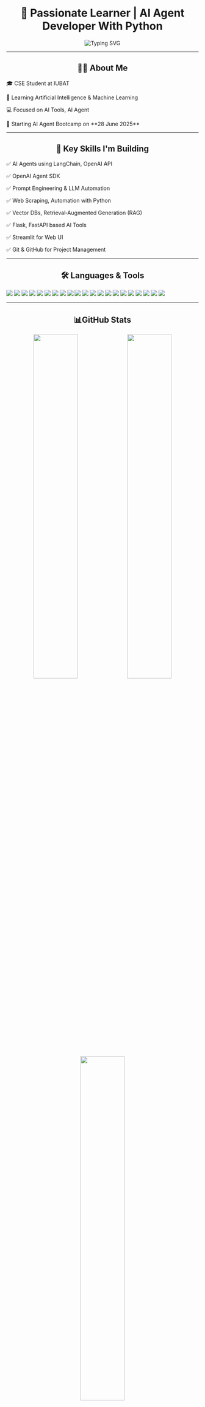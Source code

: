 <!-- README.md -->

<h1 align="center">🚀 Passionate Learner | AI Agent Developer With Python</h1>

<p align="center">
  <img src="https://readme-typing-svg.herokuapp.com?font=Fira+Code&size=22&duration=2000&pause=800&color=00FFAA&center=true&vCenter=true&width=500&lines=👋+Hello,+Welcome+to+my+GitHub+Profile!" alt="Typing SVG" />
</p>

---

<h2 align="center">👨‍💻 About Me</h2>

<p>🎓 CSE Student at IUBAT  </p>
<p>🤖 Learning Artificial Intelligence & Machine Learning  </p>
<p>💻 Focused on AI Tools, AI Agent </p>
<p>📅 Starting AI Agent Bootcamp on **28 June 2025**</p>

---
<h2 align="center">🚀 Key Skills I'm Building</h2>

<p>✅ AI Agents using LangChain, OpenAI API</p>
<p>✅ OpenAI Agent SDK</p>
<p>✅ Prompt Engineering & LLM Automation</p>
<p>✅ Web Scraping, Automation with Python</p>
<p>✅ Vector DBs, Retrieval‑Augmented Generation (RAG)</p>
<p>✅ Flask, FastAPI based AI Tools</p>
<p>✅ Streamlit for Web UI</p>
<p>✅ Git & GitHub for Project Management</p>

---
<h2 align="center">🛠️ Languages & Tools</h2>

<p align="left">
  <img src="https://img.shields.io/badge/Python-3776AB?style=for-the-badge&logo=python&logoColor=white" />
  <img src="https://img.shields.io/badge/OpenAI-412991?style=for-the-badge&logo=openai&logoColor=white" />
  <img src="https://img.shields.io/badge/LangChain-0C4A6E?style=for-the-badge&logo=chainlink&logoColor=white" />
  <img src="https://img.shields.io/badge/Zapier-FF4A00?style=for-the-badge&logo=zapier&logoColor=white" />
  <img src="https://img.shields.io/badge/Airflow-017CEE?style=for-the-badge&logo=apacheairflow&logoColor=white" />
  <img src="https://img.shields.io/badge/SQL-4479A1?style=for-the-badge&logo=mysql&logoColor=white" />
  <img src="https://img.shields.io/badge/NoSQL-8A4182?style=for-the-badge&logo=mongodb&logoColor=white" />
  <img src="https://img.shields.io/badge/Selenium-43B02A?style=for-the-badge&logo=selenium&logoColor=white" />
  <img src="https://img.shields.io/badge/API-FF6C37?style=for-the-badge&logo=postman&logoColor=white" />
  <img src="https://img.shields.io/badge/FastAPI-009688?style=for-the-badge&logo=fastapi&logoColor=white" />
  <img src="https://img.shields.io/badge/Flask-000000?style=for-the-badge&logo=flask&logoColor=white" />
  <img src="https://img.shields.io/badge/Azure-0078D4?style=for-the-badge&logo=microsoftazure&logoColor=white" />
  <img src="https://img.shields.io/badge/Google%20Cloud-4285F4?style=for-the-badge&logo=googlecloud&logoColor=white" />
  <img src="https://img.shields.io/badge/AWS-232F3E?style=for-the-badge&logo=amazonaws&logoColor=white" />
  <img src="https://img.shields.io/badge/BeautifulSoup-3F4E63?style=for-the-badge&logo=python&logoColor=white" />
  <img src="https://img.shields.io/badge/Python-3776AB?style=for-the-badge&logo=python&logoColor=white" />
  <img src="https://img.shields.io/badge/C-00599C?style=for-the-badge&logo=c&logoColor=white" />
  <img src="https://img.shields.io/badge/C++-004482?style=for-the-badge&logo=c%2B%2B&logoColor=white" />
  <img src="https://img.shields.io/badge/HTML5-E34F26?style=for-the-badge&logo=html5&logoColor=white" />
  <img src="https://img.shields.io/badge/CSS3-1572B6?style=for-the-badge&logo=css3&logoColor=white" />
  <img src="https://img.shields.io/badge/GitHub-181717?style=for-the-badge&logo=github&logoColor=white" />
</p>

---

<h2 align="center">📊GitHub Stats</h2>

<p align="center">
  <img src="https://github-readme-stats.vercel.app/api?username=Mehadii-Hassan&show_icons=true&theme=tokyonight&hide_border=true" width="48%" />
  <img src="https://github-readme-streak-stats.herokuapp.com?user=Mehadii-Hassan&theme=tokyonight&hide_border=true" width="48%" />
</p>

<p align="center">
  <img src="https://github-readme-stats.vercel.app/api/top-langs/?username=Mehadii-Hassan&layout=compact&theme=tokyonight&hide_border=true&langs_count=8" width="48%" />
</p>

---
<h2 align="center">📈Recent Activity</h2>
<p align="center"> <img src="https://github-readme-activity-graph.vercel.app/graph?username=Mehadii-Hassan&theme=github-compact&area=true&hide_border=true" alt="GitHub Activity Graph" /> </p>


---

<h2 align="center">📬Contact Me</h2>

📧 Email: [mehadi.cse01@gmail.com](mailto:mehadi.cse01@gmail.com)

---

<p align="center">
  <img src="https://quotes-github-readme.vercel.app/api?type=horizontal&theme=radical&quote=Every+bug+is+a+lesson,+every+solution+is+a+step+forward." alt="Inspirational Quote"/>
</p>
